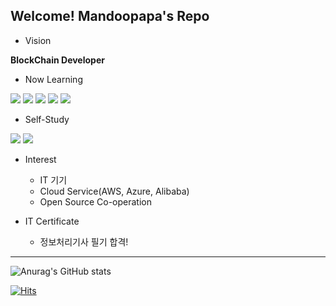 ## Welcome! Mandoopapa's Repo

- Vision

**BlockChain Developer**

- Now Learning

![](https://img.shields.io/badge/-Golang-blue) ![](https://img.shields.io/badge/-Hyperleger%20Fabric-red) ![](https://img.shields.io/badge/-Python-blue) ![](https://img.shields.io/badge/-PHP-lightgrey) ![](https://img.shields.io/badge/-MySQL-orange)

- Self-Study

![](https://img.shields.io/badge/-Typescript-blue) ![](https://img.shields.io/badge/-AWS-yellow)

- Interest

  - IT 기기
  - Cloud Service(AWS, Azure, Alibaba)
  - Open Source Co-operation

- IT Certificate
  - 정보처리기사 필기 합격!

***

![Anurag's GitHub stats](https://github-readme-stats.vercel.app/api?username=mandoopapa&show_icons=true&theme=react&count_private=true)

[![Hits](https://hits.seeyoufarm.com/api/count/incr/badge.svg?url=https%3A%2F%2Fgithub.com%2Fmandoopapa&count_bg=%236EB3E1&title_bg=%23259ECB&icon=&icon_color=%23E7E7E7&title=hits&edge_flat=false)](https://hits.seeyoufarm.com)
